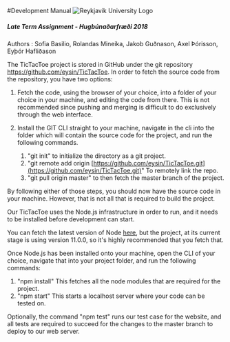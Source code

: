 #Development Manual 
![Reykjavik University Logo](http://www.ru.is/media/HR_logo_vinstri_transparent.png)
##### Late Term Assignment - Hugbúnaðarfræði 2018
Authors : Sofia Basilio, Rolandas Mineika, Jakob Guðnason, Axel Þórisson, Eyþór Hafliðason 

The TicTacToe project is stored in GitHub under the git repository https://github.com/eysin/TicTacToe. 
In order to fetch the source code from the repository, you have two options: 

1.  Fetch the code, using the browser of your choice, into a folder of your choice in your machine, and editing the code from there. This is not recommended since pushing and merging is difficult to do exclusively through the web interface.  

2.  Install the GIT CLI straight to your machine, navigate in the cli into the folder which will contain the source code for the project, and run the following commands. 
    1. "git init" to initialize the directory as a git project. 
    2. "git remote add origin [https://github.com/eysin/TicTacToe.git](https://github.com/eysin/TicTacToe.git)" To remotely link the repo. 
    3. "git pull origin master" to then fetch the master branch of the project. 

By following either of those steps, you should now have the source code in your machine. However, that is not all that is required to build the project.


Our TicTacToe uses the Node.js infrastructure in order to run, and it needs to be installed before development can start. 

You can fetch the latest version of Node [here](https://nodejs.org/en/), but the project, at its current stage is using version 11.0.0, so it's highly recommended that you fetch that. 

Once Node.js has been installed onto your machine, open the CLI of your choice, navigate that into your project folder, and run the following commands:

1. "npm install" This fetches all the node modules that are required for the project. 
2. "npm start" This starts a localhost server where your code can be tested on. 
  
Optionally, the command "npm test" runs our test case for the website, and all tests are required to succeed for the changes to the master branch to deploy to our web server. 